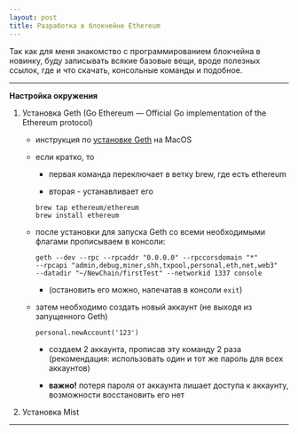 ```yaml
---
layout: post
title: Разработка в блокчейне Ethereum
---
```


Так как для меня знакомство с программированием блокчейна в новинку, буду записывать всякие базовые вещи, вроде полезных ссылок, где и что скачать, консольные команды и подобное.

---

__Настройка окружения__

1. Установка Geth (Go Ethereum — Official Go implementation of the Ethereum protocol)

    * инструкция по [установке Geth](https://github.com/ethereum/go-ethereum/wiki/Installation-Instructions-for-Mac) на MacOS

    * если кратко, то

        + первая команда переключает в ветку brew, где есть ethereum

        + вторая - устанавливает его

        ```
        brew tap ethereum/ethereum
        brew install ethereum
        ```

    *  после установки для запуска Geth со всеми необходимыми флагами прописываем в консоли:

        ```
        geth --dev --rpc --rpcaddr "0.0.0.0" --rpccorsdomain "*"
        --rpcapi "admin,debug,miner,shh,txpool,personal,eth,net,web3"
        --datadir "~/NewChain/firstTest" --networkid 1337 console
        ```

        + (остановить его можно, напечатав в консоли `exit`)

    * затем необходимо создать новый аккаунт (не выходя из запущенного Geth)

        ```
        personal.newAccount('123')
        ```

        + создаем 2 аккаунта, прописав эту команду 2 раза (рекомендация: использовать один и тот же пароль для всех аккаунтов)

        +  **важно!** потеря пароля от аккаунта лишает доступа к аккаунту, возможности восстановить его нет

2. Установка Mist

---
